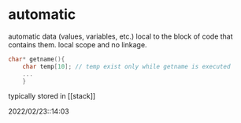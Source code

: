 # automatic
automatic data (values, variables, etc.) local to the block of code that contains them.
local scope and no linkage.
```c++
char* getname(){
	char temp[10]; // temp exist only while getname is executed
	...
	}
```

	
typically stored in [[stack]]


2022/02/23::14:03
